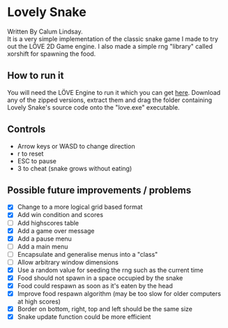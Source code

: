 ﻿# Lovely Snake
Written By Calum Lindsay.  
 It is a very simple implementation of the classic snake game I made to try out the LÖVE 2D Game engine. I also made a simple rng "library" called xorshift for spawning the food.

## How to run it
You will need the LÖVE Engine to run it which you can get [here](https://love2d.org "LÖVE 2D's Homepage"). Download any of the zipped versions, extract them and drag the folder containing Lovely Snake's source code onto the "love.exe" executable.

## Controls
- Arrow keys or WASD to change direction
- r to reset
- ESC to pause
- 3 to cheat (snake grows without eating)

## Possible future improvements / problems
- [x] Change to a more logical grid based format
- [x] Add win condition and scores
- [ ] Add highscores table
- [x] Add a game over message
- [x] Add a pause menu
- [ ] Add a main menu
- [ ] Encapsulate and generalise menus into a "class"
- [ ] Allow arbitrary window dimensions
- [x] Use a random value for seeding the rng such as the current time
- [x] Food should not spawn in a space occupied by the snake
- [x] Food could respawn as soon as it's eaten by the head
- [x] Improve food respawn algorithm (may be too slow for older computers at high scores)
- [x] Border on bottom, right, top and left should be the same size
- [x] Snake update function could be more efficient